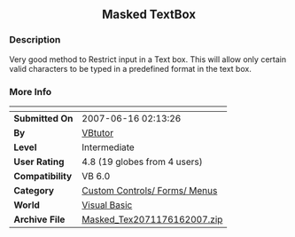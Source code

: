 ﻿<div align="center">

## Masked TextBox


</div>

### Description

Very good method to Restrict input in a Text box. This will allow only certain valid characters to be typed in a predefined format in the text box.
 
### More Info
 


<span>             |<span>
---                |---
**Submitted On**   |2007-06-16 02:13:26
**By**             |[VBtutor](https://github.com/Planet-Source-Code/PSCIndex/blob/master/ByAuthor/vbtutor.md)
**Level**          |Intermediate
**User Rating**    |4.8 (19 globes from 4 users)
**Compatibility**  |VB 6\.0
**Category**       |[Custom Controls/ Forms/  Menus](https://github.com/Planet-Source-Code/PSCIndex/blob/master/ByCategory/custom-controls-forms-menus__1-4.md)
**World**          |[Visual Basic](https://github.com/Planet-Source-Code/PSCIndex/blob/master/ByWorld/visual-basic.md)
**Archive File**   |[Masked\_Tex2071176162007\.zip](https://github.com/Planet-Source-Code/vbtutor-masked-textbox__1-68828/archive/master.zip)








